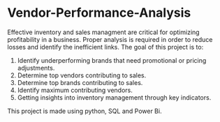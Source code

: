 # Vendor-Performance-Analysis
Effective inventory and sales managment are critical for optimizing profitability in a business. Proper analysis is required in order to reduce losses and identify the inefficient links. The goal of this project is to:
1. Identify underperforming brands that need promotional or pricing adjustments.
2. Determine top vendors contributing to sales.
3. Determine top brands contributing to sales.
4. Identify maximum contributing vendors.
5. Getting insights into inventory management through key indicators.

This project is made using python, SQL and Power Bi. 
